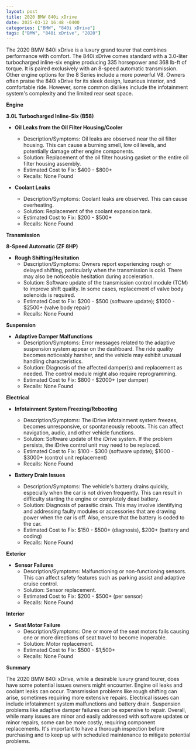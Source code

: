 ```yaml
---
layout: post
title: 2020 BMW 840i xDrive
date: 2025-03-12 16:48 -0400
categories: ["BMW", "840i xDrive"]
tags: ["BMW", "840i xDrive", "2020"]
---
```

The 2020 BMW 840i xDrive is a luxury grand tourer that combines performance with comfort. The 840i xDrive comes standard with a 3.0-liter turbocharged inline-six engine producing 335 horsepower and 368 lb-ft of torque. It is paired exclusively with an 8-speed automatic transmission. Other engine options for the 8 Series include a more powerful V8. Owners often praise the 840i xDrive for its sleek design, luxurious interior, and comfortable ride. However, some common dislikes include the infotainment system's complexity and the limited rear seat space.

**Engine**

**3.0L Turbocharged Inline-Six (B58)**

*   **Oil Leaks from the Oil Filter Housing/Cooler**
    *   Description/Symptoms: Oil leaks are observed near the oil filter housing. This can cause a burning smell, low oil levels, and potentially damage other engine components.
    *   Solution: Replacement of the oil filter housing gasket or the entire oil filter housing assembly.
    *   Estimated Cost to Fix: $400 - $800+
    *   Recalls: None Found

*   **Coolant Leaks**
    * Description/Symptoms: Coolant leaks are observed. This can cause overheating.
    * Solution: Replacement of the coolant expansion tank.
    * Estimated Cost to Fix: $200 - $500+
    * Recalls: None Found

**Transmission**

**8-Speed Automatic (ZF 8HP)**

*   **Rough Shifting/Hesitation**
    *   Description/Symptoms: Owners report experiencing rough or delayed shifting, particularly when the transmission is cold. There may also be noticeable hesitation during acceleration.
    *   Solution: Software update of the transmission control module (TCM) to improve shift quality. In some cases, replacement of valve body solenoids is required.
    *   Estimated Cost to Fix: $200 - $500 (software update); $1000 - $2500+ (valve body repair)
    *   Recalls: None Found

**Suspension**

*   **Adaptive Damper Malfunctions**
    *   Description/Symptoms: Error messages related to the adaptive suspension system appear on the dashboard. The ride quality becomes noticeably harsher, and the vehicle may exhibit unusual handling characteristics.
    *   Solution: Diagnosis of the affected damper(s) and replacement as needed. The control module might also require reprogramming.
    *   Estimated Cost to Fix: $800 - $2000+ (per damper)
    *   Recalls: None Found

**Electrical**

*   **Infotainment System Freezing/Rebooting**
    *   Description/Symptoms: The iDrive infotainment system freezes, becomes unresponsive, or spontaneously reboots. This can affect navigation, audio, and other vehicle functions.
    *   Solution: Software update of the iDrive system. If the problem persists, the iDrive control unit may need to be replaced.
    *   Estimated Cost to Fix: $100 - $300 (software update); $1000 - $3000+ (control unit replacement)
    *   Recalls: None Found

*   **Battery Drain Issues**
    *   Description/Symptoms: The vehicle's battery drains quickly, especially when the car is not driven frequently. This can result in difficulty starting the engine or completely dead battery.
    *   Solution: Diagnosis of parasitic drain. This may involve identifying and addressing faulty modules or accessories that are drawing power when the car is off. Also, ensure that the battery is coded to the car.
    *   Estimated Cost to Fix: $150 - $500+ (diagnosis), $200+ (battery and coding)
    *   Recalls: None Found

**Exterior**

*   **Sensor Failures**
    *   Description/Symptoms: Malfunctioning or non-functioning sensors. This can affect safety features such as parking assist and adaptive cruise control.
    *   Solution: Sensor replacement.
    *   Estimated Cost to Fix: $200 - $500+ (per sensor)
    *   Recalls: None Found

**Interior**

*   **Seat Motor Failure**
    *   Description/Symptoms: One or more of the seat motors fails causing one or more directions of seat travel to become inoperable.
    *   Solution: Motor replacement.
    *   Estimated Cost to Fix: $500 - $1,500+
    *   Recalls: None Found

**Summary**

The 2020 BMW 840i xDrive, while a desirable luxury grand tourer, does have some potential issues owners might encounter. Engine oil leaks and coolant leaks can occur. Transmission problems like rough shifting can arise, sometimes requiring more extensive repairs. Electrical issues can include infotainment system malfunctions and battery drain. Suspension problems like adaptive damper failures can be expensive to repair. Overall, while many issues are minor and easily addressed with software updates or minor repairs, some can be more costly, requiring component replacements. It's important to have a thorough inspection before purchasing and to keep up with scheduled maintenance to mitigate potential problems.

